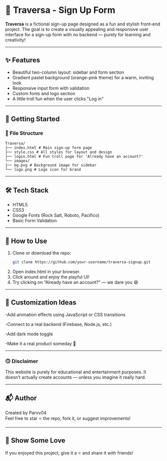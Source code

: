 # 🧡 Traversa - Sign Up Form

**Traversa** is a fictional sign-up page designed as a fun and stylish front-end project. The goal is to create a visually appealing and responsive user interface for a sign-up form with no backend — purely for learning and creativity!

---

## ✨ Features

- Beautiful two-column layout: sidebar and form section
- Gradient pastel background (orange-pink theme) for a warm, inviting look
- Responsive input form with validation
- Custom fonts and logo section
- A little troll fun when the user clicks "Log in"

---

## 🚀 Getting Started

### 📁 File Structure

```
Traversa/
├── index.html # Main sign-up form page
├── style.css # All styles for layout and design
├── login.html # Fun troll page for 'Already have an account?'
└── images/
├── bg.png # Background image for sidebar
└── logo.png # Logo icon for brand
```

---

## 🛠️ Tech Stack

- HTML5
- CSS3
- Google Fonts (Rock Salt, Roboto, Pacifico)
- Basic Form Validation

---

## 🧪 How to Use

1. Clone or download the repo:
   ```bash
   git clone https://github.com/your-username/traversa-signup.git
2. Open index.html in your browser.
3. Click around and enjoy the playful UI!
4. Try clicking on “Already have an account?” — we dare you 😄

---

## 🎨 Customization Ideas

-Add animation effects using JavaScript or CSS transitions

-Connect to a real backend (Firebase, Node.js, etc.)

-Add dark mode toggle

-Make it a real product someday 👀

---

### 🙃 Disclaimer

This website is purely for educational and entertainment purposes. It doesn’t actually create accounts — unless you imagine it really hard.

---

## 📬 Author

Created by Parvv04   
Feel free to star ⭐ the repo, fork it, or suggest improvements!

---
## 🌟 Show Some Love  

If you enjoyed this project, give it a ⭐ and share it with friends!


